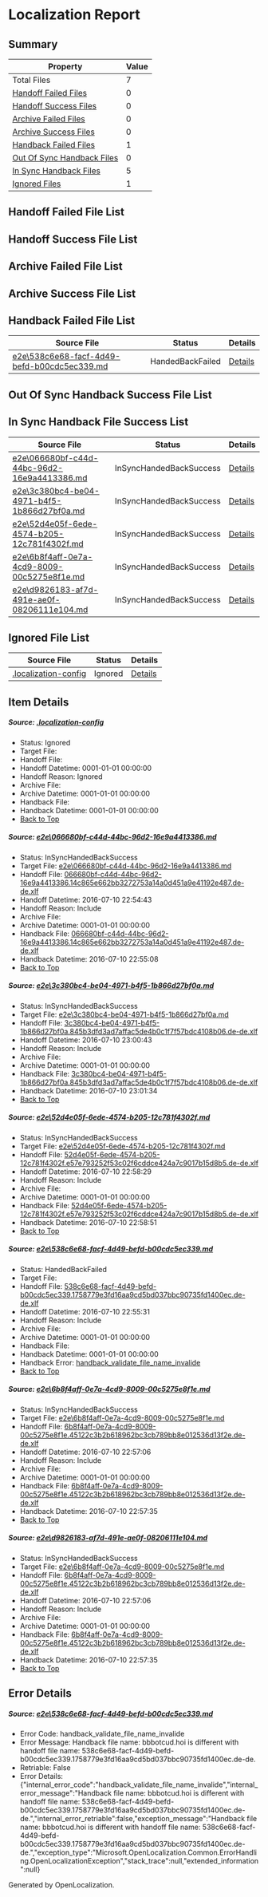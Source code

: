 # <a name='report-top'></a> Localization Report

## Summary
 Property | Value 
 -------- | ----- 
 Total Files | 7
[ Handoff Failed Files ](#handoff-failed-list)| 0
[ Handoff Success Files ](#handoff-success-list)| 0
[ Archive Failed Files ](#archive-failed-list)| 0
[ Archive Success Files ](#archive-success-list)| 0
[ Handback Failed Files ](#handback-failed-list)| 1
[ Out Of Sync Handback Files ](#outofsync-handback-success-list)| 0
[ In Sync Handback Files ](#insync-handback-success-list)| 5
[ Ignored Files ](#ignored-list)| 1

## <a name='handoff-failed-list'></a> Handoff Failed File List

## <a name='handoff-success-list'></a> Handoff Success File List

## <a name='archive-failed-list'></a> Archive Failed File List

## <a name='archive-success-list'></a> Archive Success File List

## <a name='handback-failed-list'></a> Handback Failed File List
 Source File | Status | Details 
 ----------- | ------ | ------- 
 [e2e\538c6e68-facf-4d49-befd-b00cdc5ec339.md](https://github.com/OpenLocalizationTestOrg/oltest/blob/abb62c6171236a8a4ebc741c2c806153e2e55225/e2e/538c6e68-facf-4d49-befd-b00cdc5ec339.md) | HandedBackFailed | [Details](#0fdd9e673fe6b5f4a5dcbfbee2ea16fe4b6755fc4)

## <a name='outofsync-handback-success-list'></a> Out Of Sync Handback Success File List

## <a name='insync-handback-success-list'></a> In Sync Handback File Success List
 Source File | Status | Details 
 ----------- | ------ | ------- 
 [e2e\066680bf-c44d-44bc-96d2-16e9a4413386.md](https://github.com/OpenLocalizationTestOrg/oltest/blob/8d153c86c7045d9994749dc9db9ee3613e485751/e2e/066680bf-c44d-44bc-96d2-16e9a4413386.md) | InSyncHandedBackSuccess | [Details](#862c470a3670c138eb7de4aea2e1411ec25566911)
 [e2e\3c380bc4-be04-4971-b4f5-1b866d27bf0a.md](https://github.com/OpenLocalizationTestOrg/oltest/blob/af5f05931b54156bafc1e9e49488df0d427f0779/e2e/3c380bc4-be04-4971-b4f5-1b866d27bf0a.md) | InSyncHandedBackSuccess | [Details](#cd141ae4fd623252705cdc62aa81e1e953796a052)
 [e2e\52d4e05f-6ede-4574-b205-12c781f4302f.md](https://github.com/OpenLocalizationTestOrg/oltest/blob/be0233340ab978c72c1fde0a22ee6cb09a432089/e2e/52d4e05f-6ede-4574-b205-12c781f4302f.md) | InSyncHandedBackSuccess | [Details](#1def87182219b14fdb8e01f0fafd8a6c6d1181f73)
 [e2e\6b8f4aff-0e7a-4cd9-8009-00c5275e8f1e.md](https://github.com/OpenLocalizationTestOrg/oltest/blob/4d5b69f5b8e13ba52a2ee740877b893de1c71d4c/e2e/6b8f4aff-0e7a-4cd9-8009-00c5275e8f1e.md) | InSyncHandedBackSuccess | [Details](#d44d90b3a480b0904dd7c82087525ecebfa7ab1c5)
 [e2e\d9826183-af7d-491e-ae0f-08206111e104.md](https://github.com/OpenLocalizationTestOrg/oltest/blob/af5f05931b54156bafc1e9e49488df0d427f0779/e2e/d9826183-af7d-491e-ae0f-08206111e104.md) | InSyncHandedBackSuccess | [Details](#d44d90b3a480b0904dd7c82087525ecebfa7ab1c6)

## <a name='ignored-list'></a> Ignored File List
 Source File | Status | Details 
 ----------- | ------ | ------- 
 [.localization-config](https://github.com/OpenLocalizationTestOrg/oltest/blob/af5f05931b54156bafc1e9e49488df0d427f0779/.localization-config) | Ignored | [Details](#3d4f252ac210baf56311d7e97dcc2db10974dbd20)

## Item Details
##### <a name='3d4f252ac210baf56311d7e97dcc2db10974dbd20'></a> Source: [.localization-config](https://github.com/OpenLocalizationTestOrg/oltest/blob/af5f05931b54156bafc1e9e49488df0d427f0779/.localization-config)
* Status: Ignored
* Target File: 
* Handoff File: 
* Handoff Datetime: 0001-01-01 00:00:00
* Handoff Reason: Ignored
* Archive File: 
* Archive Datetime: 0001-01-01 00:00:00
* Handback File: 
* Handback Datetime: 0001-01-01 00:00:00
* [Back to Top](#report-top)

##### <a name='862c470a3670c138eb7de4aea2e1411ec25566911'></a> Source: [e2e\066680bf-c44d-44bc-96d2-16e9a4413386.md](https://github.com/OpenLocalizationTestOrg/oltest/blob/8d153c86c7045d9994749dc9db9ee3613e485751/e2e/066680bf-c44d-44bc-96d2-16e9a4413386.md)
* Status: InSyncHandedBackSuccess
* Target File: [e2e\066680bf-c44d-44bc-96d2-16e9a4413386.md](https://github.com/OpenLocalizationTestOrg/oltest-dede-fly/blob/e29d8b2f3e52f039524c1e38275bba7fa8848984/e2e/066680bf-c44d-44bc-96d2-16e9a4413386.md)
* Handoff File: [066680bf-c44d-44bc-96d2-16e9a4413386.14c865e662bb3272753a14a0d451a9e41192e487.de-de.xlf](https://github.com/OpenLocalizationTestOrg/olhandoff-e2e/blob/de8a532d24a92fbc086f7b50911e3b6af3411c9e/ol-handoff/OpenLocalizationTestOrg/oltest-dede-fly/ci/ht/066680bf-c44d-44bc-96d2-16e9a4413386.14c865e662bb3272753a14a0d451a9e41192e487.de-de.xlf)
* Handoff Datetime: 2016-07-10 22:54:43
* Handoff Reason: Include
* Archive File: 
* Archive Datetime: 0001-01-01 00:00:00
* Handback File: [066680bf-c44d-44bc-96d2-16e9a4413386.14c865e662bb3272753a14a0d451a9e41192e487.de-de.xlf](https://github.com/OpenLocalizationTestOrg/olhandback-e2e/blob/dbcea90fcfb9e3b2d7c9c93e7d9183f9965a0206/ol-handback/OpenLocalizationTestOrg/oltest-dede-fly/ci/ht/066680bf-c44d-44bc-96d2-16e9a4413386.14c865e662bb3272753a14a0d451a9e41192e487.de-de.xlf)
* Handback Datetime: 2016-07-10 22:55:08
* [Back to Top](#report-top)

##### <a name='cd141ae4fd623252705cdc62aa81e1e953796a052'></a> Source: [e2e\3c380bc4-be04-4971-b4f5-1b866d27bf0a.md](https://github.com/OpenLocalizationTestOrg/oltest/blob/af5f05931b54156bafc1e9e49488df0d427f0779/e2e/3c380bc4-be04-4971-b4f5-1b866d27bf0a.md)
* Status: InSyncHandedBackSuccess
* Target File: [e2e\3c380bc4-be04-4971-b4f5-1b866d27bf0a.md](https://github.com/OpenLocalizationTestOrg/oltest-dede-fly/blob/dc1306e56cb51253c62942536543b599cb6f860d/e2e/3c380bc4-be04-4971-b4f5-1b866d27bf0a.md)
* Handoff File: [3c380bc4-be04-4971-b4f5-1b866d27bf0a.845b3dfd3ad7affac5de4b0c1f7f57bdc4108b06.de-de.xlf](https://github.com/OpenLocalizationTestOrg/olhandoff-e2e/blob/1d6d4449faa9e9177ecef6d3499cac82e1f0ac29/ol-handoff/OpenLocalizationTestOrg/oltest-dede-fly/ci/ht/3c380bc4-be04-4971-b4f5-1b866d27bf0a.845b3dfd3ad7affac5de4b0c1f7f57bdc4108b06.de-de.xlf)
* Handoff Datetime: 2016-07-10 23:00:43
* Handoff Reason: Include
* Archive File: 
* Archive Datetime: 0001-01-01 00:00:00
* Handback File: [3c380bc4-be04-4971-b4f5-1b866d27bf0a.845b3dfd3ad7affac5de4b0c1f7f57bdc4108b06.de-de.xlf](https://github.com/OpenLocalizationTestOrg/olhandback-e2e/blob/739c55ab3987a53ffe69f5c0dd181b3593780ef6/ol-handback/OpenLocalizationTestOrg/oltest-dede-fly/ci/ht/3c380bc4-be04-4971-b4f5-1b866d27bf0a.845b3dfd3ad7affac5de4b0c1f7f57bdc4108b06.de-de.xlf)
* Handback Datetime: 2016-07-10 23:01:34
* [Back to Top](#report-top)

##### <a name='1def87182219b14fdb8e01f0fafd8a6c6d1181f73'></a> Source: [e2e\52d4e05f-6ede-4574-b205-12c781f4302f.md](https://github.com/OpenLocalizationTestOrg/oltest/blob/be0233340ab978c72c1fde0a22ee6cb09a432089/e2e/52d4e05f-6ede-4574-b205-12c781f4302f.md)
* Status: InSyncHandedBackSuccess
* Target File: [e2e\52d4e05f-6ede-4574-b205-12c781f4302f.md](https://github.com/OpenLocalizationTestOrg/oltest-dede-fly/blob/8b0db042f4e81c454534217ce902de132d7aa861/e2e/52d4e05f-6ede-4574-b205-12c781f4302f.md)
* Handoff File: [52d4e05f-6ede-4574-b205-12c781f4302f.e57e793252f53c02f6cddce424a7c9017b15d8b5.de-de.xlf](https://github.com/OpenLocalizationTestOrg/olhandoff-e2e/blob/72b645157608222c1d04b041da3a06e8de076cdc/ol-handoff/OpenLocalizationTestOrg/oltest-dede-fly/ci/ht/52d4e05f-6ede-4574-b205-12c781f4302f.e57e793252f53c02f6cddce424a7c9017b15d8b5.de-de.xlf)
* Handoff Datetime: 2016-07-10 22:58:29
* Handoff Reason: Include
* Archive File: 
* Archive Datetime: 0001-01-01 00:00:00
* Handback File: [52d4e05f-6ede-4574-b205-12c781f4302f.e57e793252f53c02f6cddce424a7c9017b15d8b5.de-de.xlf](https://github.com/OpenLocalizationTestOrg/olhandback-e2e/blob/8393e52eda47f7cb39ed7846b9ddff3145ac3787/ol-handback/OpenLocalizationTestOrg/oltest-dede-fly/ci/ht/52d4e05f-6ede-4574-b205-12c781f4302f.e57e793252f53c02f6cddce424a7c9017b15d8b5.de-de.xlf)
* Handback Datetime: 2016-07-10 22:58:51
* [Back to Top](#report-top)

##### <a name='0fdd9e673fe6b5f4a5dcbfbee2ea16fe4b6755fc4'></a> Source: [e2e\538c6e68-facf-4d49-befd-b00cdc5ec339.md](https://github.com/OpenLocalizationTestOrg/oltest/blob/abb62c6171236a8a4ebc741c2c806153e2e55225/e2e/538c6e68-facf-4d49-befd-b00cdc5ec339.md)
* Status: HandedBackFailed
* Target File: 
* Handoff File: [538c6e68-facf-4d49-befd-b00cdc5ec339.1758779e3fd16aa9cd5bd037bbc90735fd1400ec.de-de.xlf](https://github.com/OpenLocalizationTestOrg/olhandoff-e2e/blob/7893489c0f9033c6f7a8da4767e357d77fc5f477/ol-handoff/OpenLocalizationTestOrg/oltest-dede-fly/ci/ht/538c6e68-facf-4d49-befd-b00cdc5ec339.1758779e3fd16aa9cd5bd037bbc90735fd1400ec.de-de.xlf)
* Handoff Datetime: 2016-07-10 22:55:31
* Handoff Reason: Include
* Archive File: 
* Archive Datetime: 0001-01-01 00:00:00
* Handback File: 
* Handback Datetime: 0001-01-01 00:00:00
* Handback Error: [handback_validate_file_name_invalide](#0fdd9e673fe6b5f4a5dcbfbee2ea16fe4b6755fc4handback_validate_file_name_invalide)
* [Back to Top](#report-top)

##### <a name='d44d90b3a480b0904dd7c82087525ecebfa7ab1c5'></a> Source: [e2e\6b8f4aff-0e7a-4cd9-8009-00c5275e8f1e.md](https://github.com/OpenLocalizationTestOrg/oltest/blob/4d5b69f5b8e13ba52a2ee740877b893de1c71d4c/e2e/6b8f4aff-0e7a-4cd9-8009-00c5275e8f1e.md)
* Status: InSyncHandedBackSuccess
* Target File: [e2e\6b8f4aff-0e7a-4cd9-8009-00c5275e8f1e.md](https://github.com/OpenLocalizationTestOrg/oltest-dede-fly/blob/6b9bdd1af17bcbe863e84df01c6b5287c4c4e16f/e2e/6b8f4aff-0e7a-4cd9-8009-00c5275e8f1e.md)
* Handoff File: [6b8f4aff-0e7a-4cd9-8009-00c5275e8f1e.45122c3b2b618962bc3cb789bb8e012536d13f2e.de-de.xlf](https://github.com/OpenLocalizationTestOrg/olhandoff-e2e/blob/98bf191c72c7465a5975b903e5934c3e6ec21533/ol-handoff/OpenLocalizationTestOrg/oltest-dede-fly/ci/ht/6b8f4aff-0e7a-4cd9-8009-00c5275e8f1e.45122c3b2b618962bc3cb789bb8e012536d13f2e.de-de.xlf)
* Handoff Datetime: 2016-07-10 22:57:06
* Handoff Reason: Include
* Archive File: 
* Archive Datetime: 0001-01-01 00:00:00
* Handback File: [6b8f4aff-0e7a-4cd9-8009-00c5275e8f1e.45122c3b2b618962bc3cb789bb8e012536d13f2e.de-de.xlf](https://github.com/OpenLocalizationTestOrg/olhandback-e2e/blob/e81e38930d61a0e3166159161710312e291c12a3/ol-handback/OpenLocalizationTestOrg/oltest-dede-fly/ci/ht/6b8f4aff-0e7a-4cd9-8009-00c5275e8f1e.45122c3b2b618962bc3cb789bb8e012536d13f2e.de-de.xlf)
* Handback Datetime: 2016-07-10 22:57:35
* [Back to Top](#report-top)

##### <a name='d44d90b3a480b0904dd7c82087525ecebfa7ab1c6'></a> Source: [e2e\d9826183-af7d-491e-ae0f-08206111e104.md](https://github.com/OpenLocalizationTestOrg/oltest/blob/af5f05931b54156bafc1e9e49488df0d427f0779/e2e/d9826183-af7d-491e-ae0f-08206111e104.md)
* Status: InSyncHandedBackSuccess
* Target File: [e2e\6b8f4aff-0e7a-4cd9-8009-00c5275e8f1e.md](https://github.com/OpenLocalizationTestOrg/oltest-dede-fly/blob/6b9bdd1af17bcbe863e84df01c6b5287c4c4e16f/e2e/6b8f4aff-0e7a-4cd9-8009-00c5275e8f1e.md)
* Handoff File: [6b8f4aff-0e7a-4cd9-8009-00c5275e8f1e.45122c3b2b618962bc3cb789bb8e012536d13f2e.de-de.xlf](https://github.com/OpenLocalizationTestOrg/olhandoff-e2e/blob/98bf191c72c7465a5975b903e5934c3e6ec21533/ol-handoff/OpenLocalizationTestOrg/oltest-dede-fly/ci/ht/6b8f4aff-0e7a-4cd9-8009-00c5275e8f1e.45122c3b2b618962bc3cb789bb8e012536d13f2e.de-de.xlf)
* Handoff Datetime: 2016-07-10 22:57:06
* Handoff Reason: Include
* Archive File: 
* Archive Datetime: 0001-01-01 00:00:00
* Handback File: [6b8f4aff-0e7a-4cd9-8009-00c5275e8f1e.45122c3b2b618962bc3cb789bb8e012536d13f2e.de-de.xlf](https://github.com/OpenLocalizationTestOrg/olhandback-e2e/blob/e81e38930d61a0e3166159161710312e291c12a3/ol-handback/OpenLocalizationTestOrg/oltest-dede-fly/ci/ht/6b8f4aff-0e7a-4cd9-8009-00c5275e8f1e.45122c3b2b618962bc3cb789bb8e012536d13f2e.de-de.xlf)
* Handback Datetime: 2016-07-10 22:57:35
* [Back to Top](#report-top)


## Error Details
##### <a name='0fdd9e673fe6b5f4a5dcbfbee2ea16fe4b6755fc4handback_validate_file_name_invalide'></a> Source: [e2e\538c6e68-facf-4d49-befd-b00cdc5ec339.md](#0fdd9e673fe6b5f4a5dcbfbee2ea16fe4b6755fc4)
* Error Code: handback_validate_file_name_invalide
* Error Message: Handback file name: bbbotcud.hoi is different with handoff file name: 538c6e68-facf-4d49-befd-b00cdc5ec339.1758779e3fd16aa9cd5bd037bbc90735fd1400ec.de-de.
* Retriable: False
* Error Details: {"internal_error_code":"handback_validate_file_name_invalide","internal_error_message":"Handback file name: bbbotcud.hoi is different with handoff file name: 538c6e68-facf-4d49-befd-b00cdc5ec339.1758779e3fd16aa9cd5bd037bbc90735fd1400ec.de-de.","internal_error_retriable":false,"exception_message":"Handback file name: bbbotcud.hoi is different with handoff file name: 538c6e68-facf-4d49-befd-b00cdc5ec339.1758779e3fd16aa9cd5bd037bbc90735fd1400ec.de-de.","exception_type":"Microsoft.OpenLocalization.Common.ErrorHandling.OpenLocalizationException","stack_trace":null,"extended_information":null}


Generated by OpenLocalization.
